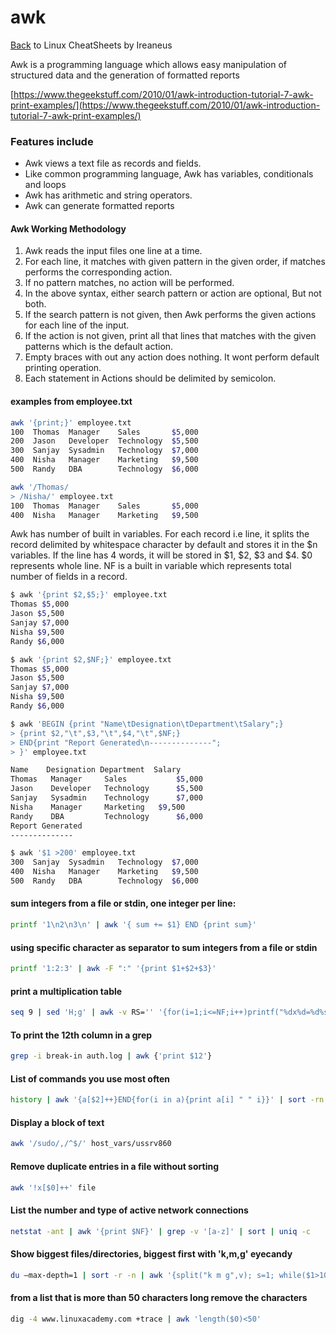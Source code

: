 # awk

[Back](README.md) to Linux CheatSheets by Ireaneus

Awk is a programming language which allows easy manipulation of structured data and the generation of formatted reports

[https://www.thegeekstuff.com/2010/01/awk-introduction-tutorial-7-awk-print-examples/](https://www.thegeekstuff.com/2010/01/awk-introduction-tutorial-7-awk-print-examples/)

### Features include

- Awk views a text file as records and fields.
- Like common programming language, Awk has variables, conditionals and loops
- Awk has arithmetic and string operators.
- Awk can generate formatted reports

#### Awk Working Methodology

1. Awk reads the input files one line at a time.
2. For each line, it matches with given pattern in the given order, if matches performs the corresponding action.
3. If no pattern matches, no action will be performed.
4. In the above syntax, either search pattern or action are optional, But not both.
5. If the search pattern is not given, then Awk performs the given actions for each line of the input.
6. If the action is not given, print all that lines that matches with the given patterns which is the default action.
7. Empty braces with out any action does nothing. It wont perform default printing operation.
8. Each statement in Actions should be delimited by semicolon.

#### examples from employee.txt

```bash
awk '{print;}' employee.txt
100  Thomas  Manager    Sales       $5,000
200  Jason   Developer  Technology  $5,500
300  Sanjay  Sysadmin   Technology  $7,000
400  Nisha   Manager    Marketing   $9,500
500  Randy   DBA        Technology  $6,000

awk '/Thomas/
> /Nisha/' employee.txt
100  Thomas  Manager    Sales       $5,000
400  Nisha   Manager    Marketing   $9,500
```

Awk has number of built in variables. For each record i.e line, it splits the record delimited by whitespace character by default and stores it in the $n variables. If the line has 4 words, it will be stored in $1, $2, $3 and $4. $0 represents whole line. NF is a built in variable which represents total number of fields in a record.

```bash
$ awk '{print $2,$5;}' employee.txt
Thomas $5,000
Jason $5,500
Sanjay $7,000
Nisha $9,500
Randy $6,000

$ awk '{print $2,$NF;}' employee.txt
Thomas $5,000
Jason $5,500
Sanjay $7,000
Nisha $9,500
Randy $6,000

$ awk 'BEGIN {print "Name\tDesignation\tDepartment\tSalary";}
> {print $2,"\t",$3,"\t",$4,"\t",$NF;}
> END{print "Report Generated\n--------------";
> }' employee.txt

Name	Designation	Department	Salary
Thomas 	 Manager 	 Sales 	         $5,000
Jason 	 Developer 	 Technology 	 $5,500
Sanjay 	 Sysadmin 	 Technology 	 $7,000
Nisha 	 Manager 	 Marketing 	 $9,500
Randy 	 DBA 	 	 Technology 	 $6,000
Report Generated
--------------

$ awk '$1 >200' employee.txt
300  Sanjay  Sysadmin   Technology  $7,000
400  Nisha   Manager    Marketing   $9,500
500  Randy   DBA        Technology  $6,000
```

#### sum integers from a file or stdin, one integer per line:

```bash
printf '1\n2\n3\n' | awk '{ sum += $1} END {print sum}'
```

#### using specific character as separator to sum integers from a file or stdin

```bash
printf '1:2:3' | awk -F ":" '{print $1+$2+$3}'
```

#### print a multiplication table

```bash
seq 9 | sed 'H;g' | awk -v RS='' '{for(i=1;i<=NF;i++)printf("%dx%d=%d%s", i, NR, i*NR, i==NR?"\n":"\t")}'
```

#### To print the 12th column in a grep

```bash
grep -i break-in auth.log | awk {'print $12'}
```

#### List of commands you use most often

```bash
history | awk '{a[$2]++}END{for(i in a){print a[i] " " i}}' | sort -rn | head
```

#### Display a block of text

```bash
awk '/sudo/,/^$/' host_vars/ussrv860
```

#### Remove duplicate entries in a file without sorting

```bash
awk '!x[$0]++' file
```

#### List the number and type of active network connections

```bash
netstat -ant | awk '{print $NF}' | grep -v '[a-z]' | sort | uniq -c
```

#### Show biggest files/directories, biggest first with 'k,m,g' eyecandy

```bash
du –max-depth=1 | sort -r -n | awk '{split("k m g",v); s=1; while($1>1024){$1/=1024; s++} print int($1)" "v[s]"\t"$2}'
```

#### from a list that is more than 50 characters long remove the characters

```bash
dig -4 www.linuxacademy.com +trace | awk 'length($0)<50'
```
